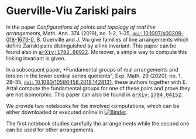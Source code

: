 # Guerville-Viu Zariski pairs

In the paper *Configurations of points and topology of real line arrangements*, Math. Ann. 374 (2019), no. 1-2, 1–35, <a href="https://link.springer.com/article/10.1007/s00208-018-1673-0">`doi`: 10.1007/s00208-018-1673-0</a>, B. Guerville and J. Viu give families of line arrangements which define Zariski pairs distinguished by a link invariant. This paper can be found also in <a href="https://arxiv.org/abs/1702.00922"> <kbd>arXiv:1702.00922</kbd></a>. Moreover, a simple way to compute this linking invariant is given. 

In a subsequent paper, *Fundamental groups of real arrangements and torsion in the lower central series quotients", Exp. Math. 29 (2020), no. 1, 28–35,
<a href="https://www.tandfonline.com/doi/abs/10.1080/10586458.2018.1428131"> `doi`: 10.1080/10586458.2018.1428131</a>, these authors together with E. Artal compute the fundamental groups for one of these pairs and prove they are not isomorphic. This paper can also be found in <a href="https://arxiv.org/abs/1704.04152"> <kbd>arXiv:1704.04152</kbd></a>. 

We provide two notebooks for the involved computations, which can be either downloaded or executed online in [![Binder](https://mybinder.org/badge_logo.svg)](https://mybinder.org/v2/gh/enriqueartal/GuervilleViuZariskiPairs/master).

The first notebook studies carefully the arrangements while the second one can be used for other arrangements.
